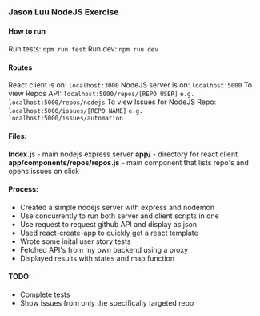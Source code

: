 ### Jason Luu NodeJS Exercise

#### How to run
Run tests: `npm run test`
Run dev: `npm run dev`

#### Routes
React client is on: `localhost:3000`
NodeJS server is on: `localhost:5000`
To view Repos API: 
`localhost:5000/repos/[REPO USER]` 
`e.g. localhost:5000/repos/nodejs`
To view Issues for NodeJS Repo: `localhost:5000/issues/[REPO NAME]`
`e.g. localhost:5000/issues/automation`

#### Files:
**Index.j**s - main nodejs express server
**app/** - directory for react client
**app/components/repos/repos.js** - main component that lists repo's and opens issues on click

#### Process:
- Created a simple nodejs server with express and nodemon
- Use concurrently to run both server and client scripts in one
- Use request to request github API and display as json
- Used react-create-app to quickly get a react template
- Wrote some inital user story tests
- Fetched API's from my own backend using a proxy
- Displayed results with states and map function

#### TODO:
- Complete tests
- Show issues from only the specifically targeted repo
